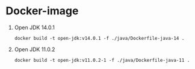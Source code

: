 # Docker-image

1. Open JDK 14.0.1

    ```docker build -t open-jdk:v14.0.1 -f ./java/Dockerfile-java-14 .```
2. Open JDK 11.0.2
   
   ```docker build -t open-jdk:v11.0.2-1 -f ./java/Dockerfile-java-11 .```
